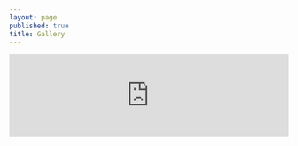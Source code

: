 ```yaml
---
layout: page
published: true
title: Gallery
---
```

<!-- LightWidget WIDGET --><script src="https://cdn.lightwidget.com/widgets/lightwidget.js"></script><iframe src="https://cdn.lightwidget.com/widgets/ad84a92caf0251d9a2e0a22dc49d1dfe.html" scrolling="no" allowtransparency="true" class="lightwidget-widget" style="width:100%;border:0;overflow:hidden;"></iframe>
